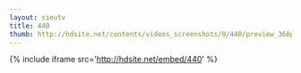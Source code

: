```yaml
---
layout: sieutv
title: 440
thumb: http://hdsite.net/contents/videos_screenshots/0/440/preview_360p.mp4.jpg
---
```

{% include iframe src='http://hdsite.net/embed/440' %}
 
